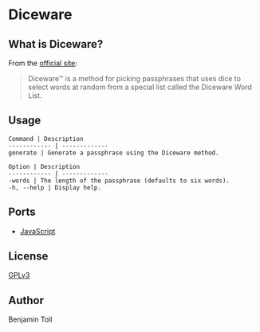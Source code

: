 # Diceware

## What is Diceware?

From the [official site][diceware]:

> Diceware™ is a method for picking passphrases that uses dice to select words at random from a special list called the Diceware Word List.

## Usage

    Command | Description
    ------------ | -------------
    generate | Generate a passphrase using the Diceware method.

    Option | Description
    ------------ | -------------
    -words | The length of the passphrase (defaults to six words).
    -h, --help | Display help.

## Ports

- [JavaScript][javascript]

## License

[GPLv3](COPYING)

## Author

Benjamin Toll

[diceware]: http://world.std.com/~reinhold/diceware.html
[javascript]: https://github.com/btoll/onf-diceware

